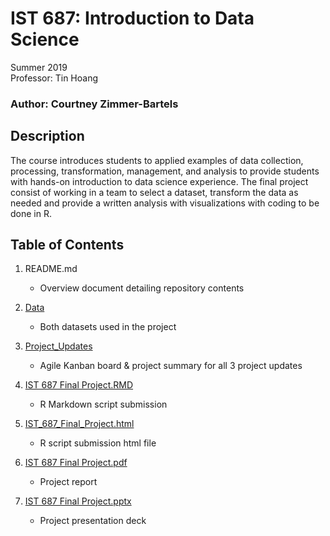 # IST 687: Introduction to Data Science

Summer 2019 <br>
Professor: Tin Hoang

### Author: Courtney Zimmer-Bartels

## Description
The course introduces students to applied examples of data collection, processing, transformation,
management, and analysis to provide students with hands-on introduction to data science
experience. The final project consist of working in a team to select a dataset, transform the data as needed and provide a written analysis with visualizations with coding to be done in R. 

## Table of Contents
1. README.md
    - Overview document detailing repository contents
    
2. [Data](https://github.com/czimmerb/Masters_Portfolio/tree/main/IST687_IntroDataScience/Data)
    - Both datasets used in the project
    
3. [Project_Updates](https://github.com/czimmerb/Masters_Portfolio/tree/main/IST687_IntroDataScience/Project_Updates)
    - Agile Kanban board & project summary for all 3 project updates
    
4. [IST 687 Final Project.RMD](https://github.com/czimmerb/Masters_Portfolio/blob/main/IST687_AppliedDataScience/IST%20687%20Final%20Project.Rmd)
    - R Markdown script submission
    
5. [IST_687_Final_Project.html](https://github.com/czimmerb/Masters_Portfolio/blob/main/IST687_AppliedDataScience/IST_687_Final_Project.html)
    - R script submission html file
    
6. [IST 687 Final Project.pdf](https://github.com/czimmerb/Masters_Portfolio/blob/main/IST687_AppliedDataScience/IST%20687%20Final%20Project.pdf)
    - Project report
    
7. [IST 687 Final Project.pptx](https://github.com/czimmerb/Masters_Portfolio/blob/main/IST687_AppliedDataScience/IST%20687%20Final%20Project.pptx)
    - Project presentation deck
